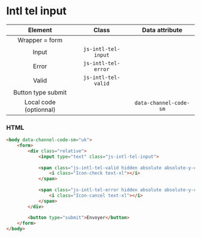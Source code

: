 # Intl tel input

|        Element         |        Class         |     Data attribute     |
|:----------------------:|:--------------------:|:----------------------:|
|     Wrapper = form     |                      |                        |
|         Input          | `js-intl-tel-input`  |                        |
|         Error          | `js-intl-tel-error`  |                        |
|         Valid          | `js-intl-tel-valid`  |                        |
|   Button type submit   |                      |                        |
| Local code (optionnal) |                      | `data-channel-code-sm` |


### HTML
```html
<body data-channel-code-sm="uk">
    <form>
        <div class="relative">
            <input type="text" class="js-intl-tel-input">
    
            <span class="js-intl-tel-valid hidden absolute absolute-y-center right-4 text-green-500">
                <i class="Icon-check text-xl"></i>
            </span>
    
            <span class="js-intl-tel-error hidden absolute absolute-y-center right-4 text-red-500">
                <i class="Icon-cancel text-xl"></i>
            </span>
        </div>
    
        <button type="submit">Envoyer</button>
    </form>
</body>
```
